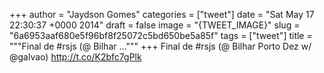 
+++
author = "Jaydson Gomes"
categories = ["tweet"]
date = "Sat May 17 22:30:37 +0000 2014"
draft = false
image = "{TWEET_IMAGE}"
slug = "6a6953aaf680e5f96bf8f25072c5bd650be5a85f"
tags = ["tweet"]
title = """Final de #rsjs (@ Bilhar ..."""
+++
Final de #rsjs (@ Bilhar Porto Dez w/ @galvao) http://t.co/K2bfc7gPlk
